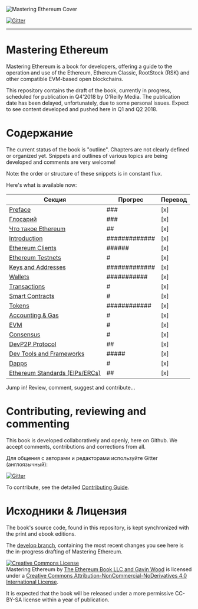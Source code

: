 ![Mastering Ethereum Cover](images/cover_thumb.png)

[![Gitter](https://github.com/ethereumbook/ethereumbook/blob/develop/images/chat-on-gitter.svg)](https://gitter.im/ethereumbook/Lobby)

<hr/>

# Mastering Ethereum

Mastering Ethereum is a book for developers, offering a guide to the operation and use of the Ethereum, Ethereum Classic, RootStock (RSK) and other compatible EVM-based open blockchains.

This repository contains the draft of the book, currently in progress, scheduled for publication in Q4'2018 by O'Reilly Media. The publication date has been delayed, unfortunately, due to some personal issues. Expect to see content developed and pushed here in Q1 and Q2 2018.

# Содержание

The current status of the book is "outline". Chapters are not clearly defined or organized yet. Snippets and outlines of various topics are being developed and comments are very welcome!

Note: the order or structure of these snippets is in constant flux.

Here's what is available now:

| Секция | Прогрес | Перевод |
|-------|------|------|
| [Preface](preface_ru.asciidoc) | ### | [x] |
| [Глосарий](glossary_ru.asciidoc) | ### | [x] |
| [Что такое Ethereum](what-is_ru.asciidoc) | ## | [x] |
| [Introduction](intro_ru.asciidoc) | ############# | [x] |
| [Ethereum Clients](clients_ru.asciidoc) | ###### | [x] |
| [Ethereum Testnets](ethereum-testnets_ru.asciidoc) | # | [x] |
| [Keys and Addresses](keys-addresses_ru.asciidoc) | ############# | [x] |
| [Wallets](wallets_ru.asciidoc) | ########### | [x] |
| [Transactions](transactions_ru.asciidoc) | # | [x] |
| [Smart Contracts](smart-contracts_ru.asciidoc) | # | [x] |
| [Tokens](tokens_ru.asciidoc) | ############ | [x] |
| [Accounting & Gas](gas_ru.asciidoc) | # | [x] |
| [EVM](evm_ru.asciidoc) | # | [x] |
| [Consensus](consensus_ru.asciidoc) | # | [x] |
| [DevP2P Protocol](devp2p-protocol_ru.asciidoc) | ## | [x] |
| [Dev Tools and Frameworks](dev-tools_ru.asciidoc) | ##### | [x] |
| [Dapps](dapps_ru.asciidoc) | # | [x] |
| [Ethereum Standards (EIPs/ERCs)](standards-eip-erc_ru.asciidoc) | ## | [x] |

Jump in! Review, comment, suggest and contribute...

# Contributing, reviewing and commenting

This book is developed collaboratively and openly, here on Github. We accept comments, contributions and corrections from all.

Для общения с авторами и редакторами используйте Gitter (англоязычный):


[![Gitter](https://github.com/ethereumbook/ethereumbook/blob/develop/images/chat-on-gitter.svg)](https://gitter.im/ethereumbook/Lobby)

To contribute, see the detailed [Contributing Guide](CONTRIBUTE.md).

# Исходники & Лицензия

The book's source code, found in this repository, is kept synchronized with the print and ebook editions.

The [develop branch](https://github.com/ethereumbook/ethereumbook/tree/develop), containing the most recent changes you see here is the in-progress drafting of Mastering Ethereum.

<a rel="license" href="http://creativecommons.org/licenses/by-nc-nd/4.0/"><img alt="Creative Commons License" style="border-width:0" src="https://i.creativecommons.org/l/by-nc-nd/4.0/88x31.png" /></a><br /><span xmlns:dct="http://purl.org/dc/terms/" property="dct:title">Mastering Ethereum</span> by <a xmlns:cc="http://creativecommons.org/ns#" href="https://antonopoulos.com/" property="cc:attributionName" rel="cc:attributionURL">The Ethereum Book LLC and Gavin Wood</a> is licensed under a <a rel="license" href="http://creativecommons.org/licenses/by-nc-nd/4.0/">Creative Commons Attribution-NonCommercial-NoDerivatives 4.0 International License</a>.

It is expected that the book will be released under a more permissive CC-BY-SA license within a year of publication.
